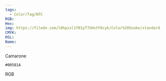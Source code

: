 ```yaml
---
tags:
  - Color/Tag/NTC
RGB:
Hex:
img: https://filedn.com/l0hpzxl1f01yT7GHxtF8cyk/Color%20Snake/standard_csv_to_svg/00581A.svg
CMYK:
HSL:
Name:
---
```

Camarone
```palette
#00581A
```
RGB
